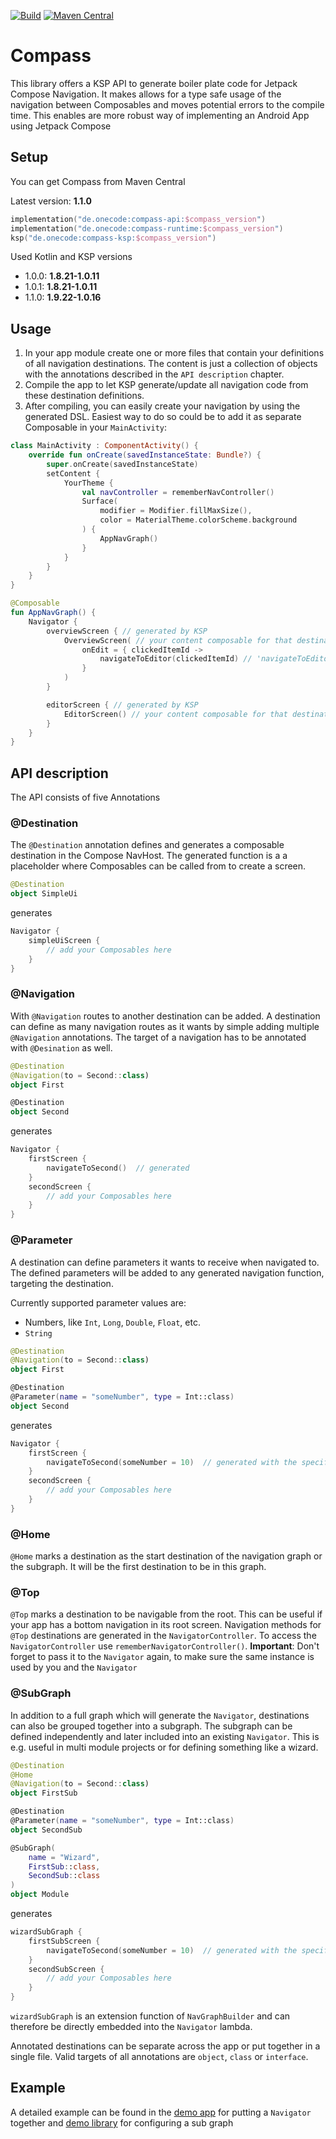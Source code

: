 [![Build](https://github.com/OneCodeDevs/navigator/actions/workflows/build.yml/badge.svg?branch=main)](https://github.com/OneCodeDevs/navigator/actions/workflows/build.yml)
[![Maven Central](https://maven-badges.herokuapp.com/maven-central/de.onecode/compass-api/badge.svg)](https://mvnrepository.com/search?q=de.onecode)

# Compass

This library offers a KSP API to generate boiler plate code for Jetpack Compose Navigation.
It makes allows for a type safe usage of the navigation between Composables and moves potential errors to the compile time.
This enables are more robust way of implementing an Android App using Jetpack Compose

## Setup

You can get Compass from Maven Central

Latest version: **1.1.0**

```Gradle.kts
implementation("de.onecode:compass-api:$compass_version")
implementation("de.onecode:compass-runtime:$compass_version")
ksp("de.onecode:compass-ksp:$compass_version")
```

Used Kotlin and KSP versions

- 1.0.0: **1.8.21-1.0.11**
- 1.0.1: **1.8.21-1.0.11**
- 1.1.0: **1.9.22-1.0.16**

## Usage

1. In your app module create one or more files that contain your definitions of all navigation destinations. The content is just a collection of objects with the annotations described in
   the `API description` chapter.
2. Compile the app to let KSP generate/update all navigation code from these destination definitions.
3. After compiling, you can easily create your navigation by using the generated DSL. Easiest way to do so could be to add it as separate Composable in your `MainActivity`:

```Kotlin
class MainActivity : ComponentActivity() {
	override fun onCreate(savedInstanceState: Bundle?) {
		super.onCreate(savedInstanceState)
		setContent {
			YourTheme {
				val navController = rememberNavController()
				Surface(
					modifier = Modifier.fillMaxSize(),
					color = MaterialTheme.colorScheme.background
				) {
					AppNavGraph()
				}
			}
		}
	}
}

@Composable
fun AppNavGraph() {
	Navigator {
		overviewScreen { // generated by KSP
			OverviewScreen( // your content composable for that destination
				onEdit = { clickedItemId ->
					navigateToEditor(clickedItemId) // 'navigateToEditor' is generated by KSP
				}
			)
		}

		editorScreen { // generated by KSP
			EditorScreen() // your content composable for that destination
		}
	}
}
```

## API description

The API consists of five Annotations

### @Destination

The `@Destination` annotation defines and generates a composable destination in the Compose NavHost. The generated function is a a placeholder where Composables can be called from to create a screen.

```Kotlin
@Destination
object SimpleUi
```

generates

```Kotlin
Navigator {
	simpleUiScreen {
		// add your Composables here
	}
}
```

### @Navigation

With `@Navigation` routes to another destination can be added. A destination can define as many navigation routes as it wants by simple adding multiple `@Navigation` annotations. The target of a
navigation has to be annotated with `@Desination` as well.

```Kotlin
@Destination
@Navigation(to = Second::class)
object First

@Destination
object Second
```

generates

```Kotlin
Navigator {
	firstScreen {
		navigateToSecond()  // generated
	}
	secondScreen {
		// add your Composables here
	}
}
```

### @Parameter

A destination can define parameters it wants to receive when navigated to. The defined parameters will be added to any generated navigation function, targeting the destination.

Currently supported parameter values are:

- Numbers, like `Int`, `Long`, `Double`, `Float`, etc.
- `String`

```Kotlin
@Destination
@Navigation(to = Second::class)
object First

@Destination
@Parameter(name = "someNumber", type = Int::class)
object Second
```

generates

```Kotlin
Navigator {
	firstScreen {
		navigateToSecond(someNumber = 10)  // generated with the specified parameter of destination Second
	}
	secondScreen {
		// add your Composables here
	}
}
```

### @Home

`@Home` marks a destination as the start destination of the navigation graph or the subgraph. It will be the first destination to be in this graph.

### @Top

`@Top` marks a destination to be navigable from the root. This can be useful if your app has a bottom navigation in its root screen.
Navigation methods for `@Top` destinations are generated in the `NavigatorController`. To access the `NavigatorController` use `rememberNavigatorController()`.
**Important**: Don't forget to pass it to the `Navigator` again, to make sure the same instance is used by you and the `Navigator`

### @SubGraph

In addition to a full graph which will generate the `Navigator`, destinations can also be grouped together into a subgraph. The subgraph can be defined independently and later included into an
existing `Navigator`. This is e.g. useful in multi module projects or for defining something like a wizard.

```Kotlin
@Destination
@Home
@Navigation(to = Second::class)
object FirstSub

@Destination
@Parameter(name = "someNumber", type = Int::class)
object SecondSub

@SubGraph(
	name = "Wizard",
	FirstSub::class,
	SecondSub::class
)
object Module

```

generates

```Kotlin
wizardSubGraph {
	firstSubScreen {
		navigateToSecond(someNumber = 10)  // generated with the specified parameter of destination SecondSub
	}
	secondSubScreen {
		// add your Composables here
	}
}
```

`wizardSubGraph` is an extension function of `NavGraphBuilder` and can therefore be directly embedded into the `Navigator` lambda.

Annotated destinations can be separate across the app or put together in a single file.
Valid targets of all annotations are `object`, `class` or `interface`.

## Example

A detailed example can be found in the [demo app](demo/app/src/main/kotlin/de/onecode/navigator/demo) for putting a `Navigator` together
and [demo library](demo/wizard/src/main/kotlin/de/onecode/navigator/demo/wizard) for configuring a sub graph
